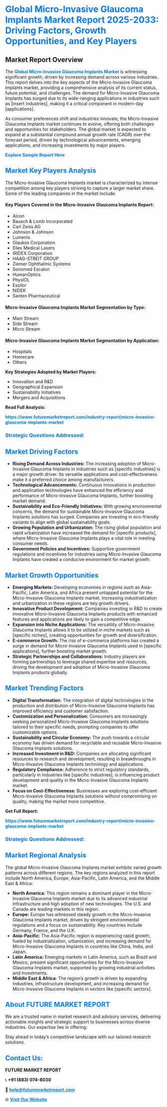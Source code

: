 <h1 style="color: #007BFF;">Global Micro-Invasive Glaucoma Implants Market Report 2025-2033: Driving Factors, Growth Opportunities, and Key Players</h1>

<section id="overview">
<h2>Market Report Overview</h2>
<p>The <a href="https://www.futuremarketreport.com/industry-report/micro-invasive-glaucoma-implants-market" style="color: #007BFF; text-decoration: none;"><strong>Global Micro-Invasive Glaucoma Implants Market</strong></a> is witnessing significant growth, driven by increasing demand across various industries. This report delves into the key aspects of the Micro-Invasive Glaucoma Implants market, providing a comprehensive analysis of its current status, future potential, and challenges. The demand for Micro-Invasive Glaucoma Implants has surged due to its wide-ranging applications in industries such as [insert industries], making it a critical component in modern-day [applications].</p>
<p>As consumer preferences shift and industries innovate, the Micro-Invasive Glaucoma Implants market continues to evolve, offering both challenges and opportunities for stakeholders. The global market is expected to expand at a substantial compound annual growth rate (CAGR) over the forecast period, driven by technological advancements, emerging applications, and increasing investments by major players.</p>
</section>

<section id="overview">
<p><a href="https://www.futuremarketreport.com/request-sample/reportId=51892" style="color: #007BFF; text-decoration: none;"><strong>Explore Sample Report Here</strong></a></p>
</section>

<section id="key-players">
<h2 style="color: #007BFF;">Market Key Players Analysis</h2>
<p>The Micro-Invasive Glaucoma Implants market is characterized by intense competition among key players striving to capture a larger market share. Some of the leading companies in the market include:</p>
<h4>Key Players Covered in the Micro-Invasive Glaucoma Implants Report:</h4>
<ul><li>Alcon</li><li>Bausch &amp; Lomb Incorporated</li><li>Carl Zeiss AG</li><li>Johnson &amp; Johnson</li><li>Lumenis</li><li>Glaukos Corporation.</li><li>Ellex Medical Lasers</li><li>IRIDEX Corporation</li><li>HAAG-STREIT GROUP</li><li>Ziemer Ophthalmic Systems</li><li>Sonomed Escalon</li><li>HumanOptics</li><li>PhysIOL</li><li>Essilor</li><li>NIDEK</li><li>Santen Pharmaceutical</li></ul>
<h4>Micro-Invasive Glaucoma Implants Market Segmentation by Type:</h4>
<ul><li>Main Stream</li><li>Side Stream</li><li>Micro Stream</li></ul>

<h4>Micro-Invasive Glaucoma Implants Market Segmentation by Application:</h4>
<ul><li>Hospitals</li><li>Homecare</li><li>Others</li></ul>
<p><strong>Key Strategies Adopted by Market Players:</strong></p>
<ul>
<li>Innovation and R&D</li>
<li>Geographical Expansion</li>
<li>Sustainability Initiatives</li>
<li>Mergers and Acquisitions</li>
</ul>
</section>

<section>
<p><strong>Read Full Analysis: </strong></p><a href="https://www.futuremarketreport.com/industry-report/micro-invasive-glaucoma-implants-market" style="color: #007BFF; text-decoration: none;"><strong>https://www.futuremarketreport.com/industry-report/micro-invasive-glaucoma-implants-market</strong></a>
<h3 style="color: #007BFF;">Strategic Questions Addressed:</h3>
</section>

<section id="driving-factors">
<h2 style="color: #007BFF;">Market Driving Factors</h2>
<ul>
<li><strong>Rising Demand Across Industries:</strong> The increasing adoption of Micro-Invasive Glaucoma Implants in industries such as [specific industries] is a major growth driver. Its versatile applications and cost-effectiveness make it a preferred choice among manufacturers.</li>
<li><strong>Technological Advancements:</strong> Continuous innovations in production and application technologies have enhanced the efficiency and performance of Micro-Invasive Glaucoma Implants, further boosting market demand.</li>
<li><strong>Sustainability and Eco-Friendly Initiatives:</strong> With growing environmental concerns, the demand for sustainable Micro-Invasive Glaucoma Implants solutions has surged. Companies are investing in eco-friendly variants to align with global sustainability goals.</li>
<li><strong>Growing Population and Urbanization:</strong> The rising global population and rapid urbanization have increased the demand for [specific products], where Micro-Invasive Glaucoma Implants plays a vital role in meeting consumer needs.</li>
<li><strong>Government Policies and Incentives:</strong> Supportive government regulations and incentives for industries using Micro-Invasive Glaucoma Implants have created a conducive environment for market growth.</li>
</ul>
</section>

<section id="growth-opportunities">
<h2 style="color: #007BFF;">Market Growth Opportunities</h2>
<ul>
<li><strong>Emerging Markets:</strong> Developing economies in regions such as Asia-Pacific, Latin America, and Africa present untapped potential for the Micro-Invasive Glaucoma Implants market. Increasing industrialization and urbanization in these regions are key growth drivers.</li>
<li><strong>Innovative Product Development:</strong> Companies investing in R&D to create innovative Micro-Invasive Glaucoma Implants products with enhanced features and applications are likely to gain a competitive edge.</li>
<li><strong>Expansion into Niche Applications:</strong> The versatility of Micro-Invasive Glaucoma Implants allows it to be utilized in niche markets such as [specific niches], creating opportunities for growth and diversification.</li>
<li><strong>E-commerce Growth:</strong> The rise of e-commerce platforms has created a surge in demand for Micro-Invasive Glaucoma Implants used in [specific applications], further boosting market growth.</li>
<li><strong>Strategic Partnerships and Collaborations:</strong> Industry players are forming partnerships to leverage shared expertise and resources, driving the development and adoption of Micro-Invasive Glaucoma Implants products globally.</li>
</ul>
</section>

<section id="trending-factors">
<h2 style="color: #007BFF;">Market Trending Factors</h2>
<ul>
<li><strong>Digital Transformation:</strong> The integration of digital technologies in the production and distribution of Micro-Invasive Glaucoma Implants has improved efficiency and customer satisfaction.</li>
<li><strong>Customization and Personalization:</strong> Consumers are increasingly seeking personalized Micro-Invasive Glaucoma Implants solutions tailored to their specific needs, prompting companies to offer customizable options.</li>
<li><strong>Sustainability and Circular Economy:</strong> The push towards a circular economy has driven demand for recyclable and reusable Micro-Invasive Glaucoma Implants solutions.</li>
<li><strong>Increased Investment in R&D:</strong> Companies are allocating significant resources to research and development, resulting in breakthroughs in Micro-Invasive Glaucoma Implants technology and applications.</li>
<li><strong>Regulatory Compliance:</strong> Adherence to strict regulatory standards, particularly in industries like [specific industries], is influencing product development and quality in the Micro-Invasive Glaucoma Implants market.</li>
<li><strong>Focus on Cost-Effectiveness:</strong> Businesses are exploring cost-efficient Micro-Invasive Glaucoma Implants solutions without compromising on quality, making the market more competitive.</li>
</ul>
</section>

<section>
<p><strong>Get Full Report: </strong></p><a href="https://www.futuremarketreport.com/industry-report/micro-invasive-glaucoma-implants-market" style="color: #007BFF; text-decoration: none;"><strong>https://www.futuremarketreport.com/industry-report/micro-invasive-glaucoma-implants-market</strong></a>
<h3 style="color: #007BFF;">Strategic Questions Addressed:</h3>
</section>


<section id="regional-analysis">
<h2 style="color: #007BFF;">Market Regional Analysis</h2>
<p>The global Micro-Invasive Glaucoma Implants market exhibits varied growth patterns across different regions. The key regions analyzed in this report include North America, Europe, Asia-Pacific, Latin America, and the Middle East & Africa:</p>
<ul>
<li><strong>North America:</strong> This region remains a dominant player in the Micro-Invasive Glaucoma Implants market due to its advanced industrial infrastructure and high adoption of new technologies. The U.S. and Canada are leading markets in this region.</li>
<li><strong>Europe:</strong> Europe has witnessed steady growth in the Micro-Invasive Glaucoma Implants market, driven by stringent environmental regulations and a focus on sustainability. Key countries include Germany, France, and the U.K.</li>
<li><strong>Asia-Pacific:</strong> The Asia-Pacific region is experiencing rapid growth, fueled by industrialization, urbanization, and increasing demand for Micro-Invasive Glaucoma Implants in countries like China, India, and Japan.</li>
<li><strong>Latin America:</strong> Emerging markets in Latin America, such as Brazil and Mexico, present significant opportunities for the Micro-Invasive Glaucoma Implants market, supported by growing industrial activities and investments.</li>
<li><strong>Middle East & Africa:</strong> The region’s growth is driven by expanding industries, infrastructure development, and increasing demand for Micro-Invasive Glaucoma Implants in sectors like [specific sectors].</li>
</ul>
</section>

<footer>
<h2 style="color: #007BFF;">About FUTURE MARKET REPORT</h2>
<p>We are a trusted name in market research and advisory services, delivering actionable insights and strategic support to businesses across diverse industries. Our expertise lies in offering:</p>

<p>Stay ahead in today’s competitive landscape with our tailored research solutions.</p>

<h2 style="color: #007BFF;">Contact Us:</h2>
<p><strong>FUTURE MARKET REPORT</strong></p>
<p>📞 <strong>+91 (883) 074-8030</strong></p>
<p>📧 <strong><a href="mailto:help@futuremarketreport.com" style="color: #007BFF;">help@futuremarketreport.com</a></strong></p>
<p>🌐 <strong><a href="https://www.futuremarketreport.com/" style="color: #007BFF;">Visit Our Website</a></strong></p>
</footer>